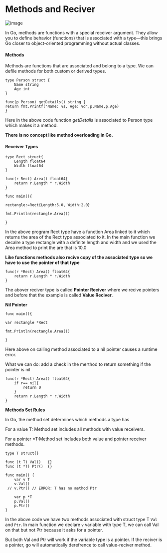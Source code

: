 # Methods and Reciver

![image](https://www.21kschool.com/in/wp-content/uploads/sites/4/2024/09/Learning-Methods.png)


In Go, methods are functions with a special receiver argument. They allow you to define behavior (functions) that is associated with a type—this brings Go closer to object-oriented programming without actual classes.

#### Methods

Methods are functions that are associated and belong to a type.
We can defile methods for both custom or derived types.

``` 
type Person struct {
    Name string
    Age int
}

func(p Person) getDetails() string {
return fmt.Printf("Name: %s, Age: %d",p.Name,p.Age)
}
```
Here in the above code function *getDetails* is associated to Person type which makes it a method.

**There is no concept like method overloading in Go.**

#### Receiver Types

```
type Rect struct{
    Length float64
    Width float64
}

func(r Rect) Area() float64{
    return r.Length * r.Width
}

func main(){

rectangle:=Rect{Length:5.0, Width:2.0}

fmt.Println(rectangle.Area())

}

```

In the above program Rect type have a function Area linked to it which returns the area of the Rect type associated to it. In the main function we decalre a type rectangle with a definite length and width and we used the Area method to print the are that is 10.0

**Like functions methods also recive copy of the associated type so we have to use the pointer of that type**

```
func(r *Rect) Area() float64{
    return r.Length * r.Width
} 
```
The abover reciver type is called **Pointer Reciver** where we recive pointers and before that the example is called **Value Reciver**.


**Nil Pointer**

```
func main(){

var rectangle *Rect

fmt.Println(rectangle.Area())

}

```

Here above on calling method associated to a nil pointer causes a runtime error.

What we can do: add a check in the merthod to return something if the pointer is nil

```
func(r *Rect) Area() float64{
    if r== nil{
        return 0
    }
    return r.Length * r.Width
}
```

**Methods Set Rules**

In Go, the method set determines which methods a type has

For a value T: Method set includes all methods with value receivers.

For a pointer *T:Method set includes both value and pointer receiver methods.

```
type T struct{}

func (t T) Val()   {}
func (t *T) Ptr()  {}

func main() {
    var v T
    v.Val()  
 // v.Ptr() // ERROR: T has no method Ptr

    var p *T
    p.Val()  
    p.Ptr()  
}
```
In the above code we have two methods associated with struct type T `Val` and `Ptr`. In main function we declare `v` variable with type T, we can call Val on that but not Ptr because it asks for a pointer.

But both Val and Ptr will work if the variable type is a pointer. If the reciver is a pointer, go will automatically derefrence to call value-reciver method.

